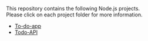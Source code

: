 This repository contains the following Node.js projects.  
Please click on each project folder for more information.  
 - [To-do-app](https://github.com/BasileKoko/Node.js/tree/master/to-do-app)
- [Todo-API](https://github.com/BasileKoko/Node.js/tree/master/todo-api)
